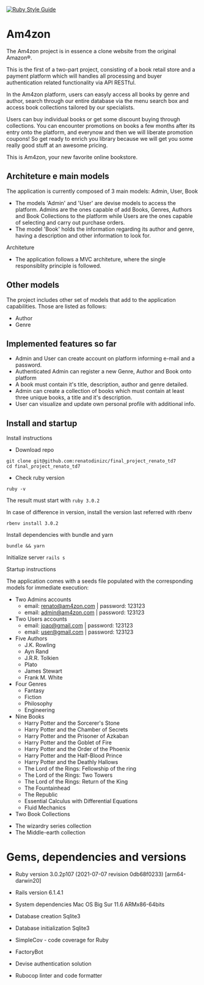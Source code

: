 [![Ruby Style Guide](https://img.shields.io/badge/code_style-rubocop-brightgreen.svg)](https://github.com/rubocop/rubocop)

# Am4zon
The Am4zon project is in essence a clone website from the original Amazon®.

This is the first of a two-part project, consisting of a book retail store and
a payment platform which will handles all processing and buyer authentication
related functionality via API RESTful.

In the Am4zon platform, users can easyly access all books by genre and author,
search through our entire database via the menu search box and access book
collections tailored by our specialists.

Users can buy individual books or get some discount buying through collections.
You can encounter promotions on books a few months after its entry onto the
platform, and everynow and then we will liberate promotion coupons! So get ready
to enrich you library because we will get you some really good stuff at an
awesome pricing.

This is Am4zon, your new favorite online bookstore.


## Architeture e main models

The application is currently composed of 3 main models: Admin, User, Book

* The models 'Admin' and 'User' are devise models to access the platform.
  Admins are the ones capable of add Books, Genres, Authors and Book Collections
  to the platform while Users are the ones capable of selecting and carry out
  purchase orders.
* The model 'Book' holds the information regarding its author and genre,
  having a description and other information to look for.

Architeture

* The application follows a MVC architeture, where the single
  responsiblity principle is followed.

## Other models

The project includes other set of models that add to the application
capabilities. Those are listed as follows:
* Author
* Genre

## Implemented features so far

* Admin and User can create account on platform informing e-mail and a password.
* Authenticated Admin can register a new Genre, Author and Book onto platform
* A book must contain it's title, description, author and genre detailed.
* Admin can create a collection of books which must contain at least three
  unique books, a title and it's description.
* User can visualize and update own personal profile with additional info.

## Install and startup

Install instructions

* Download repo

```
git clone git@github.com:renatodinizc/final_project_renato_td7
cd final_project_renato_td7
```

* Check ruby version

`ruby -v`

The result must start with `ruby 3.0.2`

In case of difference in version, install the version last referred with rbenv

`rbenv install 3.0.2`

Install dependencies with bundle and yarn

`bundle && yarn`

Initialize server
`rails s`

Startup instructions

The application comes with a seeds file populated with the corresponding models
for immediate execution:

* Two Admins accounts
  - email: renato@am4zon.com | password: 123123
  - email: admin@am4zon.com | password: 123123
* Two Users accounts
  - email: joao@gmail.com | password: 123123
  - email: user@gmail.com | password: 123123
* Five Authors
  - J.K. Rowling
  - Ayn Rand
  - J.R.R. Tolkien
  - Plato
  - James Stewart
  - Frank M. White
* Four Genres
  - Fantasy
  - Fiction
  - Philosophy
  - Engineering
* Nine Books
  - Harry Potter and the Sorcerer's Stone
  - Harry Potter and the Chamber of Secrets
  - Harry Potter and the Prisoner of Azkaban
  - Harry Potter and the Goblet of Fire
  - Harry Potter and the Order of the Phoenix
  - Harry Potter and the Half-Blood Prince
  - Harry Potter and the Deathly Hallows
  - The Lord of the Rings: Fellowship of the ring
  - The Lord of the Rings: Two Towers
  - The Lord of the Rings: Return of the King
  - The Fountainhead
  - The Republic
  - Essential Calculus with Differential Equations
  - Fluid Mechanics
* Two Book Collections
 - The wizardry series collection
 - The Middle-earth collection

# Gems, dependencies and versions

* Ruby version 3.0.2p107 (2021-07-07 revision 0db68f0233) [arm64-darwin20]

* Rails version 6.1.4.1

* System dependencies Mac OS Big Sur 11.6 ARMx86-64bits

* Database creation Sqlite3

* Database initialization Sqlite3

* SimpleCov - code coverage for Ruby

* FactoryBot

* Devise authentication solution

* Rubocop linter and code formatter
